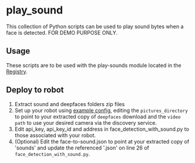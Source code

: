 # play_sound

This collection of Python scripts can be used to play sound bytes when a face is detected. FOR DEMO PURPOSE ONLY.

## Usage

These scripts are to be used with the play-sounds module located in the [Registry](https://app.viam.com/module/jeremyrhyde/play-sound).

## Deploy to robot

1. Extract sound and deepfaces folders zip files
2. Set up your robot using [example config](https://github.com/jeremyrhyde/soleng-scripts/blob/main/play_sound/example_config.json), editing the `pictures_directory` to point to your extracted copy of `deepfaces` download and the `video path` to use your desired camera via the discovery service.
3. Edit api_key, api_key_id and address in face_detection_with_sound.py to those associated with your robot.
4. (Optional) Edit the face-to-sound.json to point at your extracted copy of 'sounds' and update the referenced '.json' on line 26 of `face_detection_with_sound.py`.